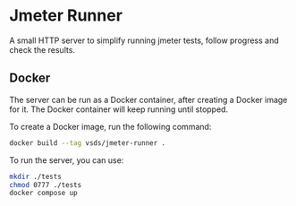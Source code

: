 # Jmeter Runner
A small HTTP server to simplify running jmeter tests, follow progress and check the results.

## Docker
The server can be run as a Docker container, after creating a Docker image for it. The Docker container will keep running until stopped.

To create a Docker image, run the following command:
```bash
docker build --tag vsds/jmeter-runner .
```
To run the server, you can use:
```bash
mkdir ./tests
chmod 0777 ./tests
docker compose up
```
